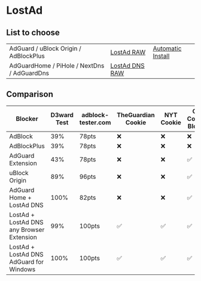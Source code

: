 # LostAd

## List to choose
|                                             |                                                                                          |                                                          |
|---------------------------------------------|------------------------------------------------------------------------------------------|----------------------------------------------------------|
| AdGuard / uBlock Origin / AdBlockPlus       | [LostAd RAW](https://raw.githubusercontent.com/lennihein/LostAd/main/lostad.txt)         | [Automatic Install](https://lennihein.github.io/LostAd/) |
| AdGuardHome / PiHole / NextDns / AdGuardDns | [LostAd DNS RAW](https://raw.githubusercontent.com/lennihein/LostAd/main/lostad_dns.txt) |                                                          |

## Comparison

Blocker | D3ward Test | adblock-tester.com | TheGuardian Cookie | NYT Cookie | CYB Content Blocker | CYB Adblock Detector | CYB Alternate Content 
---|---|---|---|---|---|---|---
AdBlock | 39% | 78pts | ❌ | ❌ | ❌ | ❌ | ❌ 
AdBlockPlus | 39% | 78pts | ❌ | ❌ | ❌ | ❌ | ❌ 
AdGuard Extension | 43% | 78pts | ❌ | ❌ | ✅ | ❌ | ✅
uBlock Origin | 89% | 96pts | ❌ | ❌ | ✅ | ❌ | ✅
AdGuard Home + LostAd DNS | 100% | 82pts | ❌ | ❌ | ✅ | ✅ | ✅* 
LostAd + LostAd DNS any Browser Extension | 99% | 100pts | ✅ | ✅ | ✅ | ✅ | ✅ 
LostAd + LostAd DNS AdGuard for Windows | 100% | 100pts | ✅ | ✅ | ✅ | ✅ | ✅  